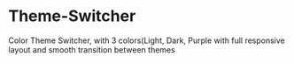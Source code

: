 # Theme-Switcher
Color Theme Switcher, with 3 colors(Light, Dark, Purple with full responsive layout and smooth transition between themes
